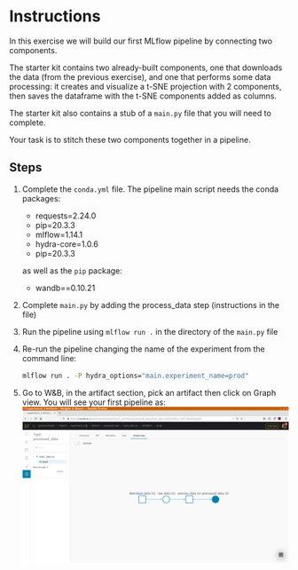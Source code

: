 # Instructions
In this exercise we will build our first MLflow pipeline by connecting two components.

The starter kit contains two already-built components, one that downloads the data (from the
previous exercise), and one that performs some data processing: it creates and visualize 
a t-SNE projection with 2 components, then saves the dataframe with the t-SNE components 
added as columns. 

The starter kit also contains a stub of a ``main.py`` file that you will need to complete.

Your task is to stitch these two components together in a pipeline.

## Steps

1. Complete the ``conda.yml`` file. The pipeline main script needs the conda packages:
     * requests=2.24.0
     * pip=20.3.3
     * mlflow=1.14.1
     * hydra-core=1.0.6
     * pip=20.3.3
   
   as well as the ``pip`` package:
     * wandb==0.10.21

2. Complete ``main.py`` by adding the process_data step (instructions in the file)

3. Run the pipeline using ``mlflow run .`` in the directory of the ``main.py`` file

4. Re-run the pipeline changing the name of the experiment from the command line:
   ```bash
   mlflow run . -P hydra_options="main.experiment_name=prod"
   ```

5. Go to W&B, in the artifact section, pick an artifact then click on Graph view. You will see
   your first pipeline as:
   ![screenshot](first_pipeline.png "first pipeline")
